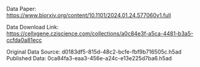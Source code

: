 Data Paper: https://www.biorxiv.org/content/10.1101/2024.01.24.577060v1.full

Data Download Link: https://cellxgene.cziscience.com/collections/a0c84e3f-a5ca-4481-b3a5-ccfda0a81ecc

Original Data Source: d0183df5-815d-48c2-bcfe-fbf9b716505c.h5ad
Published Data: 0ca84fa3-eaa3-456e-a24c-e13e225d7ba6.h5ad